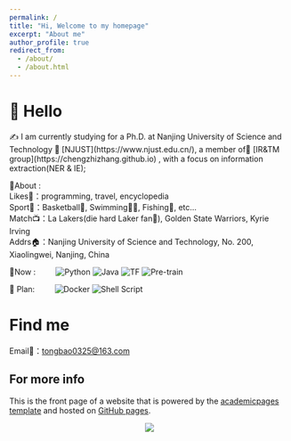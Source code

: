 ```yaml
---
permalink: /
title: "Hi, Welcome to my homepage"
excerpt: "About me"
author_profile: true
redirect_from: 
  - /about/
  - /about.html
---
```

#  🙋 Hello

<p>✍️ I am currently studying for a Ph.D. at Nanjing University of Science and Technology 🏢 [NJUST](https://www.njust.edu.cn/), a member of📖 [IR&TM group](https://chengzhizhang.github.io) , with a focus on information extraction(NER & IE);


🤹‍About : <br/>
 Likes👋：programming, travel, encyclopedia<br />
 Sport💪：Basketball🏀,  Swimming🏊‍♂️,  Fishing🎣, etc...<br />
Match📺：La Lakers(die hard Laker fan💜),  Golden State Warriors, Kyrie Irving <br />
Addrs🏠：Nanjing University of Science and Technology, No. 200, Xiaolingwei, Nanjing, China<br />

  
🧠Now : 
&emsp;&emsp;
![Python](https://img.shields.io/badge/-Python-pink?style=flat-square&logo=Python)
![Java](https://img.shields.io/badge/-java-yellow?style=flat-square&logo=java)
![TF](https://img.shields.io/badge/TF-tensorflow-yellow?style=flat-square)
![Pre-train](https://img.shields.io/badge/BERT-bert-yellow?style=flat-square)


📅 Plan:
&emsp;&emsp;
![Docker](https://img.shields.io/badge/-Docker-FCC624?style=flat-square&logo=docker)
![Shell Script](https://img.shields.io/badge/shell_script-%4285F4.svg?style=style=flat-square&logo=gnu-bash&logoColor=white)

Find me
======
Email📧：tongbao0325@163.com


For more info
------
This is the front page of a website that is powered by the [academicpages template](https://github.com/academicpages/academicpages.github.io) and hosted on  [GitHub pages](https://pages.github.com).


<!-- just img -->
<div align="center"><img src="https://cdn.jsdelivr.net/gh/sun0225SUN/photos/images/202110311924844.png" /></div>

